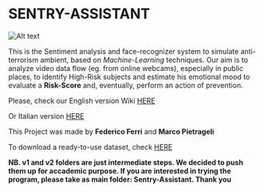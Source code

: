 # SENTRY-ASSISTANT

![Alt text](https://imgur.com/6uqbRgE.png "Logo")


This is the Sentiment analysis and face-recognizer system to simulate anti-terrorism ambient, based on *Machine-Learning* techniques. Our aim is to analyze video data flow (eg. from online webcams), especially in public places, to identify High-Risk subjects and estimate his emotional mood to evaluate a **Risk-Score** and, eventually, perform an action of prevention.

Please, check our English version Wiki [HERE](https://github.com/Basionkler/Sentry-Wizard/wiki/6.-English-Version)

Or Italian version [HERE](https://github.com/Basionkler/Sentry-Wizard/wiki)

This Project was made by **Federico Ferri** and **Marco Pietrageli**

To download a ready-to-use dataset, check [HERE](https://github.com/Basionkler/Sentry-Wizard/wiki/5.-Dataset-ready)


**NB. v1 and v2 folders are just intermediate steps. We decided to push them up for accademic purpose. If you are interested in trying the program, please take as main folder: Sentry-Assistant. Thank you**
